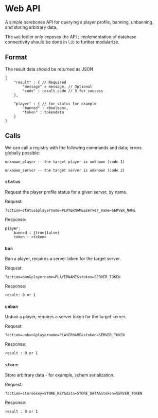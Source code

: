 # Web API

A simple barebones API for querying a player profile, banning, unbanning, and storing arbitrary data.

The `web` fodler only exposes the API ; implementation of database connectivity should be done in `lib` to further modularize.

## Format

The result data should be returned as JSON

	{
		"result" : { // Required
			"message" = message, // Optional
			"code" : result_code // 0 for success
		},

		"player" : { // for status for example
			"banned" : <boolean>,
			"token" : tokendata
		}
	}

## Calls

We can call a registry with the following commands and data; errors globally possible:


	unknown_player -- the target player is unknown (code 1)

	unknown_server -- the target server is unknown (code 2)


### `status`

Request the player profile status for a given server, by name.

Request:

	?action=status&playername=PLAYERNAME&server_name=SERVER_NAME

Response:

	player:
		banned : {true|false}
		token : <token>

### `ban`

Ban a player, requires a server token for the target server.

Request:

	?action=ban&playername=PLAYERNAME&stoken=SERVER_TOKEN

Response:

	result: 0 or 1

### `unban`

Unban a player, requires a server token for the target server.

Request:

	?action=unban&playername=PLAYERNAME&stoken=SERVER_TOKEN

Response:

	result : 0 or 1

### `store`

Store arbitrary data - for example, schem serialization.

Request:

	?action=store&key=STORE_KEY&data=STORE_DATA&stoken=SERVER_TOKEN

Response:

	result : 0 or 1

